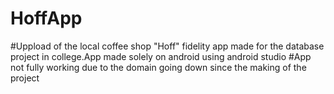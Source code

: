 # HoffApp
#Uppload of the local coffee shop "Hoff" fidelity app made for the database project in college.App made solely on android using android studio
#App not fully working due to the domain going down since the making of the project
